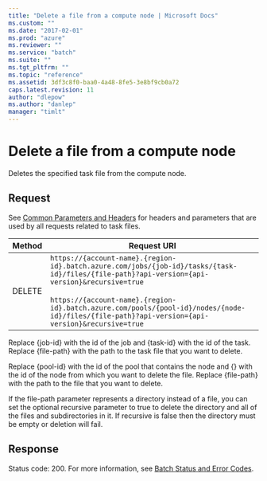 ```yaml
---
title: "Delete a file from a compute node | Microsoft Docs"
ms.custom: ""
ms.date: "2017-02-01"
ms.prod: "azure"
ms.reviewer: ""
ms.service: "batch"
ms.suite: ""
ms.tgt_pltfrm: ""
ms.topic: "reference"
ms.assetid: 3df3c8f0-baa0-4a48-8fe5-3e8bf9cb0a72
caps.latest.revision: 11
author: "dlepow"
ms.author: "danlep"
manager: "timlt"
---
```

# Delete a file from a compute node
  Deletes the specified task file from the compute node.  
  
##  <a name="bk_lifetime"></a> Request  
 See [Common Parameters and Headers](../batchservice/common-parameters-and-headers.md) for headers and parameters that are used by all requests related to task files.  
  
|Method|Request URI|  
|------------|-----------------|  
|DELETE|`https://{account-name}.{region-id}.batch.azure.com/jobs/{job-id}/tasks/{task-id}/files/{file-path}?api-version={api-version}&recursive=true`<br /><br /> `https://{account-name}.{region-id}.batch.azure.com/pools/{pool-id}/nodes/{node-id}/files/{file-path}?api-version={api-version}&recursive=true`|  
  
 Replace {job-id} with the id of the job and {task-id} with the id of the task. Replace {file-path} with the path to the task file that you want to delete.  
  
 Replace {pool-id} with the id of the pool that contains the node and {} with the id of the node from which you want to delete the file.  Replace {file-path} with the path to the file that you want to delete.  
  
 If the file-path parameter represents a directory instead of a file, you can set the optional recursive parameter to true to delete the directory and all of the files and subdirectories in it. If recursive is false then the directory must be empty or deletion will fail.  
  
## Response  
 Status code: 200. For more information, see [Batch Status and Error Codes](../batchservice/batch-status-and-error-codes.md).  
  
  